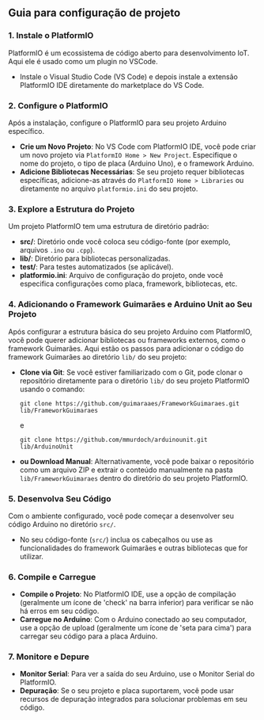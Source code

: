 ## Guia para configuração de projeto

### 1. Instale o PlatformIO
PlatformIO é um ecossistema de código aberto para desenvolvimento IoT. Aqui ele é usado como um plugin no VSCode.
  -  Instale o Visual Studio Code (VS Code) e depois instale a extensão PlatformIO IDE diretamente do marketplace do VS Code.

### 2. Configure o PlatformIO
Após a instalação, configure o PlatformIO para seu projeto Arduino específico.

- **Crie um Novo Projeto**: No VS Code com PlatformIO IDE, você pode criar um novo projeto via `PlatformIO Home > New Project`. Especifique o nome do projeto, o tipo de placa (Arduino Uno), e o framework Arduino.
- **Adicione Bibliotecas Necessárias**: Se seu projeto requer bibliotecas específicas, adicione-as através do `PlatformIO Home > Libraries` ou diretamente no arquivo `platformio.ini` do seu projeto.

### 3. Explore a Estrutura do Projeto
Um projeto PlatformIO tem uma estrutura de diretório padrão:
- **src/**: Diretório onde você coloca seu código-fonte (por exemplo, arquivos `.ino` ou `.cpp`).
- **lib/**: Diretório para bibliotecas personalizadas.
- **test/**: Para testes automatizados (se aplicável).
- **platformio.ini**: Arquivo de configuração do projeto, onde você especifica configurações como placa, framework, bibliotecas, etc.

### 4. Adicionando o Framework Guimarães e Arduino Unit ao Seu Projeto
Após configurar a estrutura básica do seu projeto Arduino com PlatformIO, você pode querer adicionar bibliotecas ou frameworks externos, como o framework Guimarães. Aqui estão os passos para adicionar o código do framework Guimarães ao diretório `lib/` do seu projeto:
 - **Clone via Git**: Se você estiver familiarizado com o Git, pode clonar o repositório diretamente para o diretório `lib/` do seu projeto PlatformIO usando o comando:
   ```
   git clone https://github.com/guimaraaes/FrameworkGuimaraes.git lib/FrameworkGuimaraes
   ```
   e
   ```
   git clone https://github.com/mmurdoch/arduinounit.git lib/ArduinoUnit
   ```
   
 - **ou Download Manual**: Alternativamente, você pode baixar o repositório como um arquivo ZIP e extrair o conteúdo manualmente na pasta `lib/FrameworkGuimaraes` dentro do diretório do seu projeto PlatformIO.

### 5. Desenvolva Seu Código
Com o ambiente configurado, você pode começar a desenvolver seu código Arduino no diretório `src/`.
   - No seu código-fonte (`src/`) inclua os cabeçalhos ou use as funcionalidades do framework Guimarães e outras bibliotecas que for utilizar.

### 6. Compile e Carregue
- **Compile o Projeto**: No PlatformIO IDE, use a opção de compilação (geralmente um ícone de 'check' na barra inferior) para verificar se não há erros em seu código.
- **Carregue no Arduino**: Com o Arduino conectado ao seu computador, use a opção de upload (geralmente um ícone de 'seta para cima') para carregar seu código para a placa Arduino.

### 7. Monitore e Depure
- **Monitor Serial**: Para ver a saída do seu Arduino, use o Monitor Serial do PlatformIO.
- **Depuração**: Se o seu projeto e placa suportarem, você pode usar recursos de depuração integrados para solucionar problemas em seu código.
 
